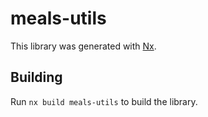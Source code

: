 # meals-utils

This library was generated with [Nx](https://nx.dev).

## Building

Run `nx build meals-utils` to build the library.
